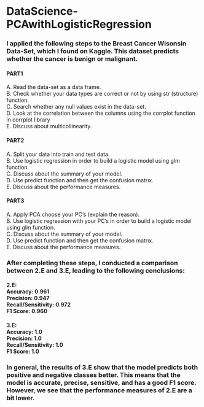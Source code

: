 # DataScience-PCAwithLogisticRegression
### I applied the following steps to the Breast Cancer Wisonsin Data-Set, which I found on Kaggle. This dataset predicts whether the cancer is benign or malignant.
#### PART1 
A. Read the data-set as a data frame.<br> B. Check whether your data types are correct or not by using str (structure) function.<br> C. Search whether any null values exist in the data-set.<br> D. Look at the correlation between the columns using the corrplot function in corrplot library<br> E. Discuss about multicollinearity.<br>
#### PART2 
A. Split your data into train and test data. <br> B. Use logistic regression in order to build a logistic model using glm function. <br> C. Discuss about the summary of your model. <br> D. Use predict function and then get the confusion matrıx. <br> E. Discuss about the performance measures. <br>
#### PART3 
A. Apply PCA choose your PC’s (explain the reason).<br> B. Use logistic regression with your PC’s in order to build a logistic model using glm function.<br> C. Discuss about the summary of your model. <br> D. Use predict function and then get the confusion matrıx. <br> E. Discuss about the performance measures. <br>

### After completing these steps, I conducted a comparison between 2.E and 3.E, leading to the following conclusions:
#### 2.E: <br> Accuracy: 0.961 <br> Precision: 0.947 <br> Recall/Sensitivity: 0.972 <br> F1 Score: 0.960 <br>

#### 3.E: <br> Accuracy: 1.0 <br> Precision: 1.0 <br> Recall/Sensitivity: 1.0 <br> F1 Score: 1.0 <br>

###   In general, the results of 3.E show that the model predicts both positive and negative classes better. This means that the model is accurate, precise, sensitive, and has a good F1 score. However, we see that the performance measures of 2.E are a bit lower. 
